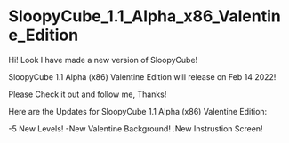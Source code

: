 # SloopyCube_1.1_Alpha_x86_Valentine_Edition
Hi! Look I have made a new version of SloopyCube!

SloopyCube 1.1 Alpha (x86) Valentine Edition will release on Feb 14 2022!

Please Check it out and follow me, Thanks!

Here are the Updates for SloopyCube 1.1 Alpha (x86) Valentine Edition:
  
  -5 New Levels!
  -New Valentine Background!
  .New Instrustion Screen!
